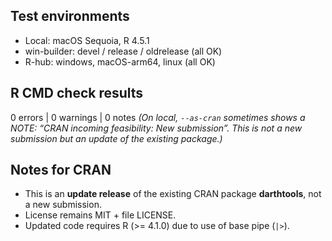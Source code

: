 ## Test environments
- Local: macOS Sequoia, R 4.5.1
- win-builder: devel / release / oldrelease (all OK)
- R-hub: windows, macOS-arm64, linux (all OK)

## R CMD check results
0 errors | 0 warnings | 0 notes
*(On local, `--as-cran` sometimes shows a NOTE: “CRAN incoming feasibility: New submission”. 
This is not a new submission but an update of the existing package.)*

## Notes for CRAN
- This is an **update release** of the existing CRAN package **darthtools**, not a new submission.  
- License remains MIT + file LICENSE.
- Updated code requires R (>= 4.1.0) due to use of base pipe (`|>`).  
